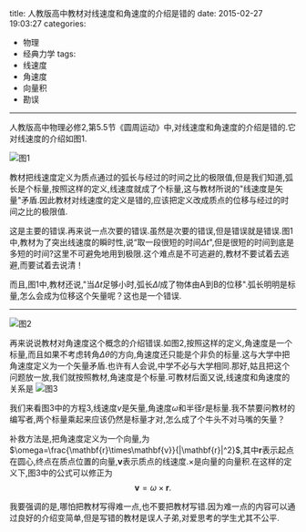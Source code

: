 title: 人教版高中教材对线速度和角速度的介绍是错的
date: 2015-02-27 19:03:27
categories:
- 物理
- 经典力学
tags:
- 线速度
- 角速度
- 向量积
- 勘误
---
人教版高中物理必修2,第5.5节《圆周运动》中,对线速度和角速度的介绍是错的.它对线速度的介绍如图1.

![图1](http://blogmath.org/img/人教版高中教材对线速度和角速度的介绍是错的-1.png)


教材把线速度定义为质点通过的弧长与经过的时间之比的极限值,但是我们知道,弧长是个标量,按照这样的定义,线速度就成了个标量,这与教材所说的"线速度是矢量"矛盾.因此教材对线速度的定义是错的,应该把定义改成质点的位移与经过的时间之比的极限值.

这是主要的错误.再来说一点次要的错误.虽然是次要的错误,但是错误就是错误.图1中,教材为了突出线速度的瞬时性,说“取一段很短的时间$\Delta t$",但是很短的时间到底是多短的时间?这里不可避免地用到极限.这个难点是不可逃避的,教材不要试着去逃避,而要试着去说清！

而且,图1中,教材还说,"当$\Delta t$足够小时,弧长$\Delta l$成了物体由A到B的位移".弧长明明是标量,怎么会成为位移这个矢量呢？这也是一个错误.

-----
![图2](http://blogmath.org/img/人教版高中教材对线速度和角速度的介绍是错的-2.png)

再来说说教材对角速度这个概念的介绍错误.如图2,按照这样的定义,角速度是一个标量,而且如果不考虑转角$\Delta \theta$的方向,角速度还只能是个非负的标量.这与大学中把角速度定义为一个矢量矛盾.也许有人会说,中学不必与大学相同.那好,姑且把这个问题放一放,我们就按照教材,角速度是个标量.可教材后面又说,线速度和角速度的关系是
![图3](http://blogmath.org/img/人教版高中教材对线速度和角速度的介绍是错的-3.png)

我们来看图3中的方程3,线速度$v$是矢量,角速度$\omega$和半径$r$是标量.我不禁要问教材的编写者,两个标量乘起来应该仍然是标量才对,怎么成了个牛头不对马嘴的矢量？

补救方法是,把角速度定义为一个向量,为$\omega=\frac{\mathbf{r}\times\mathbf{v}}{|\mathbf{r}|^2}$,其中$\mathbf{r}$表示起点在圆心,终点在质点位置的向量,$\mathbf{v}$表示质点的线速度.$\times$是向量的向量积.在这样的定义下,图3中的公式可以修正为$$\mathbf{v}=\omega\times\mathbf{r}.$$

我要强调的是,哪怕把教材写得难一点,也不要把教材写错.因为难一点的内容可以通过良好的介绍变简单,但是写错的教材是误人子弟,对爱思考的学生尤其不公平.


